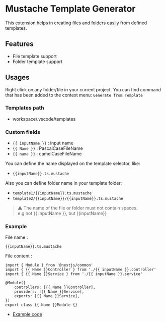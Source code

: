 # Mustache Template Generator

This extension helps in creating files and folders easily from defined templates.

## Features

- File template support
- Folder template support

## Usages

Right click on any folder/file in your current project. You can find command that has been added to the context menu: `Generate from Template`

### Templates path

- workspace/.vscode/templates

### Custom fields

- `{{ inputName }}` : input name
- `{{ Name }}` : PascalCaseFileName
- `{{ name }}` : camelCaseFileName

You can define the name displayed on the template selector, like:

- `{{inputName}}.ts.mustache`

Also you can define folder name in your template folder:

- `template1/{{inputName}}.ts.mustache`
- `template2/{{inputName}}/{{inputName}}.ts.mustache`

> ⚠ The name of the file or folder must not contain spaces.  
> e.g not {{ inputName }}, but {{inputName}}

### Example

File name :

`{{inputName}}.ts.mustache`

File content :

```
import { Module } from '@nestjs/common'
import { {{ Name }}Controller } from './{{ inputName }}.controller'
import { {{ Name }}Service } from './{{ inputName }}.service'

@Module({
    controllers: [{{ Name }}Controller],
    providers: [{{ Name }}Service],
    exports: [{{ Name }}Service],
})
export class {{ Name }}Module {}
```

- [Example code](.vscode/templates/example/{{inputName}})
